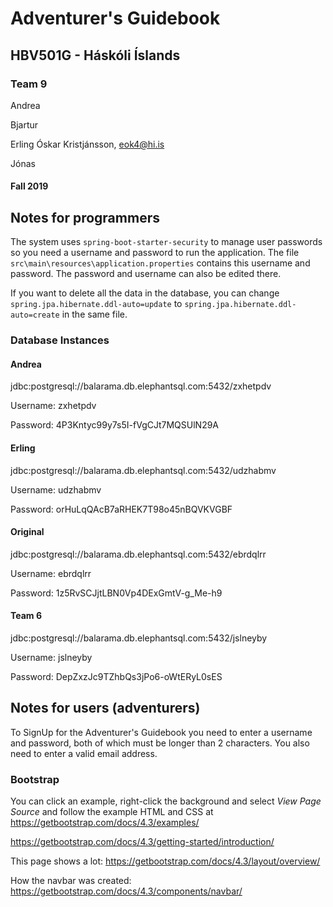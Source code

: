# Adventurer's Guidebook
## HBV501G - Háskóli Íslands
### Team 9
Andrea 

Bjartur

Erling Óskar Kristjánsson, eok4@hi.is

Jónas 
#### Fall 2019

## Notes for programmers
The system uses `spring-boot-starter-security` to manage user passwords so you need a username and password to run the application.
The file `src\main\resources\application.properties` contains this username and password. The password and username can also be edited there.

If you want to delete all the data in the database, you can change `spring.jpa.hibernate.ddl-auto=update` to `spring.jpa.hibernate.ddl-auto=create` in the same file.

### Database Instances
#### Andrea
jdbc:postgresql://balarama.db.elephantsql.com:5432/zxhetpdv

Username: zxhetpdv

Password: 4P3Kntyc99y7s5I-fVgCJt7MQSUlN29A


#### Erling
jdbc:postgresql://balarama.db.elephantsql.com:5432/udzhabmv

Username: udzhabmv

Password: orHuLqQAcB7aRHEK7T98o45nBQVKVGBF



#### Original
jdbc:postgresql://balarama.db.elephantsql.com:5432/ebrdqlrr

Username: ebrdqlrr

Password: 1z5RvSCJjtLBN0Vp4DExGmtV-g_Me-h9



#### Team 6
jdbc:postgresql://balarama.db.elephantsql.com:5432/jslneyby

Username: jslneyby

Password: DepZxzJc9TZhbQs3jPo6-oWtERyL0sES



## Notes for users (adventurers)
To SignUp for the Adventurer's Guidebook you need to enter a username and password, both of which must be longer than 2 characters. You also need to enter a valid email address.

### Bootstrap

You can click an example, right-click the background and select *View Page Source* and follow the example HTML and CSS at
https://getbootstrap.com/docs/4.3/examples/

https://getbootstrap.com/docs/4.3/getting-started/introduction/

This page shows a lot: https://getbootstrap.com/docs/4.3/layout/overview/

How the navbar was created: https://getbootstrap.com/docs/4.3/components/navbar/